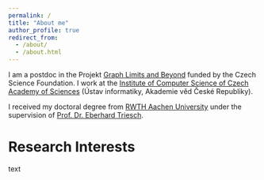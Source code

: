 ```yaml
---
permalink: /
title: "About me"
author_profile: true
redirect_from: 
  - /about/
  - /about.html
---
```


I am a postdoc in the Projekt [Graph Limits and Beyond](https://www.cs.cas.cz/~hladky/ProjectGraphLimits2.html) funded by the Czech Science Foundation. I work at the [Institute of Computer Science of Czech Academy of Sciences](https://www.cs.cas.cz/) (Ústav informatiky, Akademie věd České Republiky).

I received my doctoral degree from [RWTH Aachen University](https://www.rwth-aachen.de/) under the supervision of [Prof. Dr. Eberhard Triesch](https://math2.rwth-aachen.de/de/mitarbeiter/triesch).

Research Interests
======
text